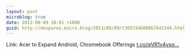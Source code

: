 ```yaml
---
layout: post
microblog: true
date: 2013-08-09 18:01 +1000
guid: http://desparoz.micro.blog/2013/08/09/t365744688067641344.html
---
```

Link: Acer to Expand Android, Chromebook Offerings [t.co/qVR1v4yso...](http://t.co/qVR1v4ysoj)
